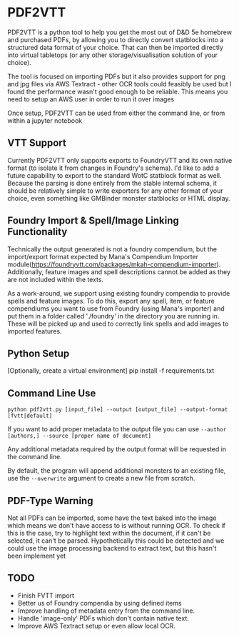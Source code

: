 # PDF2VTT
PDF2VTT is a python tool to help you get the most out of D&D 5e homebrew and purchased PDFs, by allowing you to directly convert statblocks into a structured data format of your choice. That can then be imported directly into virtual tabletops (or any other storage/visualisation solution of your choice).

The tool is focused on importing PDFs but it also provides support for png and jpg files via AWS Textract - other OCR tools could feasibly be used but I found the performance wasn't good enough to be reliable.
This means you need to setup an AWS user in order to run it over images

Once setup, PDF2VTT can be used from either the command line, or from within a jupyter notebook

## VTT Support
Currently PDF2VTT only supports exports to FoundryVTT and its own native format (to isolate it from changes in Foundry's schema). I'd like to add a future capability to export to the standard WotC statblock format as well.
Because the parsing is done entirely from the stable internal schema, it should be relatively simple to write exporters for any other format of your choice, even something like GMBinder monster statblocks or HTML display.

## Foundry Import & Spell/Image Linking Functionality
Technically the output generated is not a foundry compendium, but the import/export format expected by Mana's Compendium Importer module(https://foundryvtt.com/packages/mkah-compendium-importer).
Additionally, feature images and spell descriptions cannot be added as they are not included within the texts.

As a work-around, we support using existing foundry compendia to provide spells and feature images. To do this, export any spell, item, or feature compendiums you want to use from Foundry (using Mana's importer) and put them in a folder called './foundry' in the directory you are running in. These will be picked up and used to correctly link spells and add images to imported features.

## Python Setup
[Optionally, create a virtual environment]
pip install -f requirements.txt

## Command Line Use
`python pdf2vtt.py [input_file] --output [output_file] --output-format [fvtt|default]`

If you want to add proper metadata to the output file you can use
`--author [authors,] --source [proper name of document]`

Any additional metadata required by the output format will be requested in the command line.

By default, the program will append additional monsters to an existing file, use the `--overwrite` argument to create a new file from scratch.

## PDF-Type Warning
Not all PDFs can be imported, some have the text baked into the image which means we don't have access to is without running OCR. To check if this is the case, try to highlight text within the document, if it can't be selected, it can't be parsed.
Hypothetically this could be detected and we could use the image processing backend to extract text, but this hasn't been implement yet

## TODO
- Finish FVTT import
- Better us of Foundry compendia by using defined items
- Improve handling of metadata entry from the command line.
- Handle 'image-only' PDFs which don't contain native text.
- Improve AWS Textract setup or even allow local OCR.